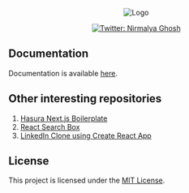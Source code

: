 <p align="center">
  <img src="https://user-images.githubusercontent.com/6391763/83290846-fa3b9880-a204-11ea-91d3-28afe7543d2c.png" alt="Logo"/>
</p>

<p align="center">
  <a href="https://twitter.com/nirmalyaghosh23">
    <img alt="Twitter: Nirmalya Ghosh" src="https://img.shields.io/twitter/follow/nirmalyaghosh23.svg?style=social" target="_blank" />
  </a>
</p>

## Documentation

Documentation is available [here](https://nirmalyaghosh.com/guides/nextjs-hasura-boilerplate).

## Other interesting repositories

1. [Hasura Next.js Boilerplate](https://github.com/ghoshnirmalya/nextjs-hasura-trello-clone)
2. [React Search Box](https://github.com/ghoshnirmalya/react-search-box)
3. [LinkedIn Clone using Create React App](https://github.com/ghoshnirmalya/linkedin-clone-react-frontend)

## License

This project is licensed under the [MIT License](https://opensource.org/licenses/MIT).
